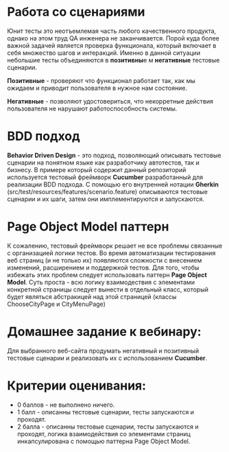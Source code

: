 Работа со сценариями
========
Юнит тесты это неотъемлемая часть любого качественного продукта, однако на этом труд QA инженера не заканчивается. 
Порой куда более важной задачей является проверка функционала, который включает в себя множество шагов и интеракций. 
Именно в данной ситуации небольшие тесты объединяются в **позитивны**е м **негативные** тестовые сценарии.

**Позитивные** - проверяют что функционал работает так, как мы ожидаем и приводит пользователя в нужное нам состояние.

**Негативные** - позволяют удостовериться, что некорретные действия пользователя не нарушают работоспособность системы.

BDD подход
========
**Behavior Driven Design** - это подход, позволяющий описывать тестовые сценарии на понятном языке как разработчику автотестов, 
так и бизнесу. В примере который содержит данный репозиторий используется тестовый фреймворк **Cucumber** разработанный для 
реализации BDD подхода. С помощью его внутренней нотации **Gherkin** (src/test/resources/features/scenario.feature) описываются тестовые сценарии и их шаги, затем они 
имплементируются и запускаются.

Page Object Model паттерн
========
К сожалению, тестовый фреймворк решает не все проблемы связанные с организацией логики тестов. Во время автоматизации тестирования 
веб страниц (и не только их) появляются сложности с внесением изменений, расширением и поддержкой тестов. Для того, чтобы 
избежать этих проблем следует использовать паттерн **Page Object Model**. Суть проста - всю логику взаимодествия с элементами 
конкретной страницы следует вынести в отдельный класс, который будет являться абстракицей над этой страницей (классы ChooseCityPage и CityMenuPage)

Домашнее задание к вебинару: 
========
Для выбранного веб-сайта продумать негативный и позитивный тестовые сценарии и реализовать их с использованием **Cucumber**.

Критерии оценивания:
========
* 0 баллов - не выполнено ничего.
* 1 балл - описанны тестовые сценарии, тесты запускаются и проходят.
* 2 балла - описанны тестовые сценарии, тесты запускаются и проходят, логика взаимодействия со элементами страниц инкапсулирована с помощью паттерна Page Object Model.

